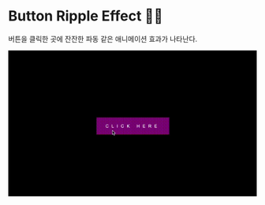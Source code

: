 # Button Ripple Effect 🤽‍♀️

버튼을 클릭한 곳에 잔잔한 파동 같은 애니메이션 효과가 나타난다.

![button ripple effect gif](https://github.com/lyj-ooz/ui-practice/blob/master/button-ripple-effect/0514.gif)
